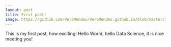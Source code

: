 ```yaml
---
layout: post
title: First post!
image: https://github.com/VeraMendes/VeraMendes.github.io/blob/master/img/data%20science%20vs%20big%20data.jpg
---
```


This is my first post, how exciting!
Hello World, hello Data Science, it is nice meeting you!
